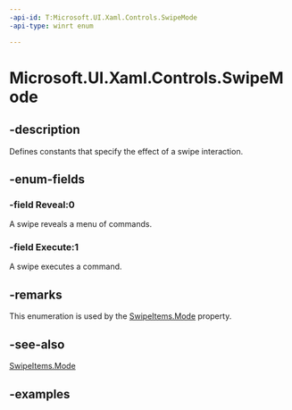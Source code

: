 ```yaml
---
-api-id: T:Microsoft.UI.Xaml.Controls.SwipeMode
-api-type: winrt enum

---
```

<!-- Enumeration syntax.
public enum SwipeMode : int 
-->

# Microsoft.UI.Xaml.Controls.SwipeMode


## -description

Defines constants that specify the effect of a swipe interaction.


## -enum-fields


### -field Reveal:0

A swipe reveals a menu of commands.


### -field Execute:1

A swipe executes a command.


## -remarks

This enumeration is used by the [SwipeItems.Mode](swipeitems_mode.md) property.


## -see-also

[SwipeItems.Mode](swipeitems_mode.md)


## -examples


